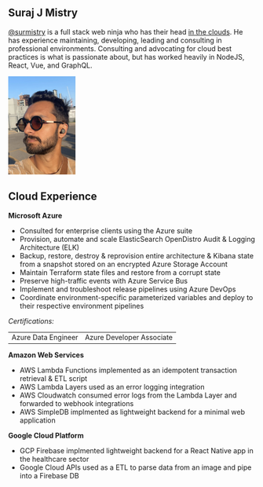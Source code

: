 ## Suraj J Mistry

[@surmistry](https://www.linkedin.com/in/surmistry/) is a full stack web ninja who has their head [in the clouds](#cloud-experience). He has experience maintaining, developing, leading and consulting in professional environments. Consulting and advocating for cloud best practices is what is passionate about, but has worked heavily in NodeJS, React, Vue, and GraphQL.

<img src="./docs/assets/suraj-walk.jpg" alt="suraj-mistry-profile" height="200"/>


## Cloud Experience

**Microsoft Azure**

- Consulted for enterprise clients using the Azure suite
- Provision, automate and scale ElasticSearch OpenDistro Audit & Logging Architecture (ELK)
- Backup, restore, destroy & reprovision entire architecture & Kibana state from a snapshot stored on an encrypted Azure Storage Account
- Maintain Terraform state files and restore from a corrupt state
- Preserve high-traffic events with Azure Service Bus
- Implement and troubleshoot release pipelines using Azure DevOps
- Coordinate environment-specific parameterized variables and deploy to their respective environment pipelines

*Certifications:*
<table border="0">
 <tr>
    <td>
Azure Data Engineer
<div data-iframe-width="150" data-iframe-height="270" data-share-badge-id="8c7a82dc-076c-4ee7-9bbf-8899ff7e8e22" data-share-badge-host="https://www.credly.com"></div><script type="text/javascript" async src="//cdn.credly.com/assets/utilities/embed.js"></script>
</b></td>
    <td>Azure Developer Associate
<div data-iframe-width="150" data-iframe-height="270" data-share-badge-id="282d223a-5388-44fd-a6bd-5f2ff64d2047" data-share-badge-host="https://www.credly.com"></div><script type="text/javascript" async src="//cdn.credly.com/assets/utilities/embed.js"></script></b></td>
 </tr>
 </table>

**Amazon Web Services**

- AWS Lambda Functions implemented as an idempotent transaction retrieval & ETL script
- AWS Lambda Layers used as an error logging integration
- AWS Cloudwatch consumed error logs from the Lambda Layer and forwarded to webhook integrations
- AWS SimpleDB implmented as lightweight backend for a minimal web application

**Google Cloud Platform**
- GCP Firebase implmented lightweight backend for a React Native app in the healthcare sector
- Google Cloud APIs used as a ETL to parse data from an image and pipe into a Firebase DB